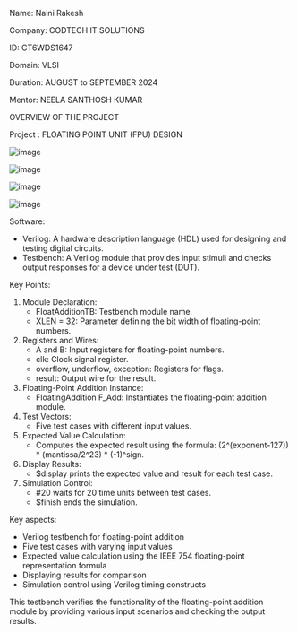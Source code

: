 
Name: Naini Rakesh

Company: CODTECH IT SOLUTIONS

ID: CT6WDS1647

Domain: VLSI

Duration: AUGUST to SEPTEMBER 2024

Mentor: NEELA SANTHOSH KUMAR

OVERVIEW OF THE PROJECT

Project : FLOATING POINT UNIT (FPU) DESIGN


![image](https://github.com/user-attachments/assets/abc89ba3-2a84-4c32-afc1-acf5a6439d2b)



![image](https://github.com/user-attachments/assets/526ae12e-bb6e-42c5-b5b4-841d8a71fca7)


![image](https://github.com/user-attachments/assets/aff47803-0b51-4565-a0a7-9045d9da35d3)


![image](https://github.com/user-attachments/assets/23dbf874-f2ae-4fc8-bdc4-a30a5e9028d3)




Software:

- Verilog: A hardware description language (HDL) used for designing and testing digital circuits.
- Testbench: A Verilog module that provides input stimuli and checks output responses for a device under test (DUT).

Key Points:

1. Module Declaration:
    - FloatAdditionTB: Testbench module name.
    - XLEN = 32: Parameter defining the bit width of floating-point numbers.
2. Registers and Wires:
    - A and B: Input registers for floating-point numbers.
    - clk: Clock signal register.
    - overflow, underflow, exception: Registers for flags.
    - result: Output wire for the result.
3. Floating-Point Addition Instance:
    - FloatingAddition F_Add: Instantiates the floating-point addition module.
4. Test Vectors:
    - Five test cases with different input values.
5. Expected Value Calculation:
    - Computes the expected result using the formula: (2^(exponent-127)) * (mantissa/2^23) * (-1)^sign.
6. Display Results:
    - $display prints the expected value and result for each test case.
7. Simulation Control:
    - #20 waits for 20 time units between test cases.
    - $finish ends the simulation.

Key aspects:

- Verilog testbench for floating-point addition
- Five test cases with varying input values
- Expected value calculation using the IEEE 754 floating-point representation formula
- Displaying results for comparison
- Simulation control using Verilog timing constructs

This testbench verifies the functionality of the floating-point addition module by providing various input scenarios and checking the output results.


